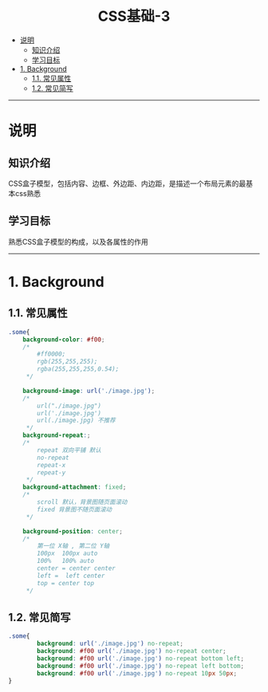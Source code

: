 <h1 style="text-align:center">CSS基础-3</h1>

<!-- toc orderedList:0 depthFrom:1 depthTo:6 -->

- [说明](#说明)
	- [知识介绍](#知识介绍)
	- [学习目标](#学习目标)
- [1. Background](#1-background)
	- [1.1. 常见属性](#11-常见属性)
	- [1.2. 常见简写](#12-常见简写)

<!-- tocstop -->

---

# 说明
## 知识介绍

CSS盒子模型，包括内容、边框、外边距、内边距，是描述一个布局元素的最基本css熟悉

## 学习目标

熟悉CSS盒子模型的构成，以及各属性的作用

---

# 1. Background

## 1.1. 常见属性

```css
.some{
	background-color: #f00;
	/*
		#ff0000;
		rgb(255,255,255);
		rgba(255,255,255,0.54);
	 */

	background-image: url('./image.jpg');
	/*
		url("./image.jpg")
		url('./image.jpg')
		url(./image.jpg) 不推荐
	 */
	background-repeat:;
	/*
		repeat 双向平铺 默认
		no-repeat
		repeat-x
		repeat-y
	 */
	background-attachment: fixed;
	/*
		scroll 默认，背景图随页面滚动
		fixed 背景图不随页面滚动
	 */

	background-position: center;
	/*
		第一位 X轴 , 第二位 Y轴
		100px  100px auto
		100%   100% auto
		center = center center
		left =  left center
		top = center top
	 */
```

## 1.2. 常见简写

```css
.some{
		background: url('./image.jpg') no-repeat;
		background: #f00 url('./image.jpg') no-repeat center;
		background: #f00 url('./image.jpg') no-repeat bottom left;
		background: #f00 url('./image.jpg') no-repeat left bottom;
		background: #f00 url('./image.jpg') no-repeat 10px 50px;
}
```
